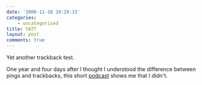```yaml
---
date: '2006-11-18 10:28:15'
categories:
    - uncategorised
title: YATT
layout: post
comments: true
---
```

Yet another trackback test.

One year and four days after I thought I understood the difference
between pings and trackbacks, this short
[podcast](http://mediaservices1.com/webdev/2006/11/16/what-are-trackbacks/)
shows me that I didn't.
